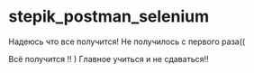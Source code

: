 # stepik_postman_selenium
Надеюсь что все получится!
Не получилось с первого раза((


Всё получится !! ) Главное учиться и не сдаваться!!

